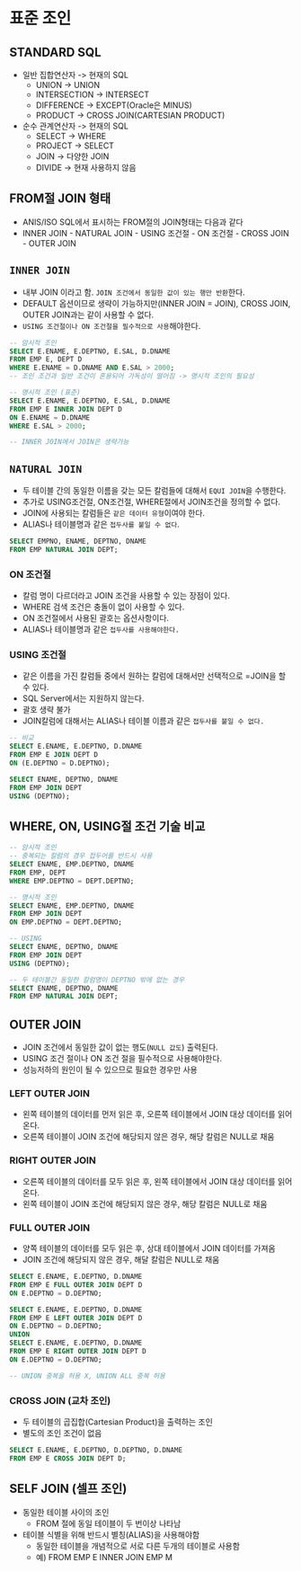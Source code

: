 # 표준 조인

## STANDARD SQL
- 일반 집합연산자 -> 현재의 SQL
  - UNION -> UNION
  - INTERSECTION -> INTERSECT
  - DIFFERENCE -> EXCEPT(Oracle은 MINUS)
  - PRODUCT -> CROSS JOIN(CARTESIAN PRODUCT)
- 순수 관계연산자 -> 현재의 SQL
  - SELECT -> WHERE
  - PROJECT -> SELECT
  - JOIN -> 다양한 JOIN
  - DIVIDE -> 현재 사용하지 않음

## FROM절 JOIN 형태
 - ANIS/ISO SQL에서 표시하는 FROM절의 JOIN형태는 다음과 같다
  - INNER JOIN - NATURAL JOIN - USING 조건절 - ON 조건절 - CROSS JOIN - OUTER JOIN

## `INNER JOIN`
- 내부 JOIN 이라고 함. `JOIN 조건에서 동일한 값이 있는 행만 반환`한다.
- DEFAULT 옵션이므로 생략이 가능하지만(INNER JOIN = JOIN), CROSS JOIN, OUTER JOIN과는 같이 사용할 수 없다.
- `USING 조건절이나 ON 조건절을 필수적으로 사용`해야한다.
```sql
-- 암시적 조인
SELECT E.ENAME, E.DEPTNO, E.SAL, D.DNAME
FROM EMP E, DEPT D
WHERE E.ENAME = D.DNAME AND E.SAL > 2000;
-- 조인 조건과 일반 조건이 혼용되어 가독성이 떨어짐 -> 명시적 조인의 필요성

-- 명시적 조인 (표준)
SELECT E.ENAME, E.DEPTNO, E.SAL, D.DNAME
FROM EMP E INNER JOIN DEPT D
ON E.ENAME = D.DNAME
WHERE E.SAL > 2000;

-- INNER JOIN에서 JOIN은 생략가능
```

## `NATURAL JOIN`
- 두 테이블 간의 동일한 이름을 갖는 모든 칼럼들에 대해서 `EQUI JOIN`을 수행한다.
- 추가로 USING조건절, ON조건절, WHERE절에서 JOIN조건을 정의할 수 없다.
- JOIN에 사용되는 칼럼들은 `같은 데이터 유형`이여야 한다.
- ALIAS나 테이블명과 같은 `접두사를 붙일 수 없다`.
```sql
SELECT EMPNO, ENAME, DEPTNO, DNAME
FROM EMP NATURAL JOIN DEPT;
```

### ON 조건절
- 칼럼 명이 다르더라고 JOIN 조건을 사용할 수 있는 장점이 있다.
- WHERE 검색 조건은 충돌이 없이 사용할 수 있다.
- ON 조건절에서 사용된 괄호는 옵션사항이다.
- ALIAS나 테이블명과 같은 `접두사를 사용해야한다.`

### USING 조건절
- 같은 이름을 가진 칼럼들 중에서 원하는 칼럼에 대해서만 선택적으로 =JOIN을 할 수 있다.
- SQL Server에서는 지원하지 않는다.
- 괄호 생략 불가
- JOIN칼럼에 대해서는 ALIAS나 테이블 이름과 같은 `접두사를 붙일 수 없다.`
```sql
-- 비교
SELECT E.ENAME, E.DEPTNO, D.DNAME
FROM EMP E JOIN DEPT D
ON (E.DEPTNO = D.DEPTNO);

SELECT ENAME, DEPTNO, DNAME
FROM EMP JOIN DEPT
USING (DEPTNO);
```

## WHERE, ON, USING절 조건 기술 비교
```sql
-- 암시적 조인
-- 중복되는 칼럼의 경우 접두어를 반드시 사용
SELECT ENAME, EMP.DEPTNO, DNAME
FROM EMP, DEPT
WHERE EMP.DEPTNO = DEPT.DEPTNO;

-- 명시적 조인
SELECT ENAME, EMP.DEPTNO, DNAME
FROM EMP JOIN DEPT
ON EMP.DEPTNO = DEPT.DEPTNO;

-- USING
SELECT ENAME, DEPTNO, DNAME
FROM EMP JOIN DEPT
USING (DEPTNO);

-- 두 테이블간 동일한 칼럼명이 DEPTNO 밖에 없는 경우
SELECT ENAME, DEPTNO, DNAME
FROM EMP NATURAL JOIN DEPT;
```

## OUTER JOIN
- JOIN 조건에서 동일한 값이 없는 행도(`NULL 값도`) 출력된다.
- USING 조건 절이나 ON 조건 절을 필수적으로 사용해야한다.
- 성능저하의 원인이 될 수 있으므로 필요한 경우만 사용

### LEFT OUTER JOIN
- 왼쪽 테이블의 데이터를 먼저 읽은 후, 오른쪽 테이블에서 JOIN 대상 데이터를 읽어온다.
- 오른쪽 테이블이 JOIN 조건에 해당되지 않은 경우, 해당 칼럼은 NULL로 채움

### RIGHT OUTER JOIN
- 오른쪽 테이블의 데이터를 모두 읽은 후, 왼쪽 테이블에서 JOIN 대상 데이터를 읽어온다.
- 왼쪽 테이블이 JOIN 조건에 해당되지 않은 경우, 해당 칼럼은 NULL로 채움

### FULL OUTER JOIN
- 양쪽 테이블의 데이터를 모두 읽은 후, 상대 테이블에서 JOIN 데이터를 가져옴
- JOIN 조건에 해당되지 않은 경우, 해달 칼럼은 NULL로 채움

```sql
SELECT E.ENAME, E.DEPTNO, D.DNAME
FROM EMP E FULL OUTER JOIN DEPT D
ON E.DEPTNO = D.DEPTNO;

SELECT E.ENAME, E.DEPTNO, D.DNAME
FROM EMP E LEFT OUTER JOIN DEPT D
ON E.DEPTNO = D.DEPTNO;
UNION
SELECT E.ENAME, E.DEPTNO, D.DNAME
FROM EMP E RIGHT OUTER JOIN DEPT D
ON E.DEPTNO = D.DEPTNO;

-- UNION 중복을 허용 X, UNION ALL 중복 허용
```

### CROSS JOIN (교차 조인)
- 두 테이블의 곱집합(Cartesian Product)을 출력하는 조인
- 별도의 조인 조건이 없음

```sql
SELECT E.ENAME, E.DEPTNO, D.DEPTNO, D.DNAME
FROM EMP E CROSS JOIN DEPT D;
```

## SELF JOIN (셀프 조인)
- 동일한 테이블 사이의 조인
  - FROM 절에 동일 테이블이 두 번이상 나타남
- 테이블 식별을 위해 반드시 별칭(ALIAS)을 사용해야함
  - 동일한 테이블을 개념적으로 서로 다른 두개의 테이블로 사용함
  - 예) FROM EMP E INNER JOIN EMP M